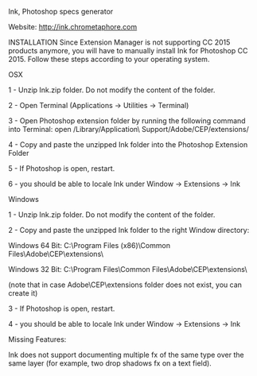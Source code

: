 Ink, Photoshop specs generator

Website: http://ink.chrometaphore.com


INSTALLATION
Since Extension Manager is not supporting CC 2015 products anymore, you will have to manually install Ink for Photoshop CC 2015.
Follow these steps according to your operating system.


OSX

1 - Unzip Ink.zip folder. Do not modify the content of the folder.

2 - Open Terminal (Applications -> Utilities -> Terminal)

3 - Open Photoshop extension folder by running the following command into Terminal: open /Library/Application\ Support/Adobe/CEP/extensions/

4 - Copy and paste the unzipped Ink folder into the Photoshop Extension Folder

5 - If Photoshop is open, restart.

6 - you should be able to locale Ink under Window -> Extensions -> Ink


Windows

1 - Unzip Ink.zip folder. Do not modify the content of the folder.

2 - Copy and paste the unzipped Ink folder to the right Window directory:

Windows 64 Bit: C:\Program Files (x86)\Common Files\Adobe\CEP\extensions\

Windows 32 Bit: C:\Program Files\Common Files\Adobe\CEP\extensions\

(note that in case Adobe\CEP\extensions folder does not exist, you can create it)

3 - If Photoshop is open, restart.

4 - you should be able to locale Ink under Window -> Extensions -> Ink


Missing Features:

Ink does not support documenting multiple fx of the same type over the same layer (for example, two drop shadows fx on a text field).


